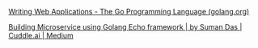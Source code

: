[Writing Web Applications - The Go Programming Language (golang.org)](https://golang.org/doc/articles/wiki/)

[Building Microservice using Golang Echo framework | by Suman Das | Cuddle.ai | Medium](https://medium.com/cuddle-ai/building-microservice-using-golang-echo-framework-ff10ba06d508)

